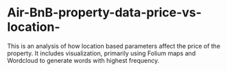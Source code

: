 # Air-BnB-property-data-price-vs-location-
This is an analysis of how location based parameters affect the price of the property. It includes visualization, primarily using Folium maps and Wordcloud to generate words with highest frequency.
